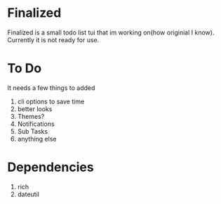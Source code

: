 # Finalized
  
Finalized is a small todo list tui that im working on(how originial I know).    
Currently it is not ready for use.   
   
# To Do   

It needs a few things to added  
  
1. cli options to save time  
2. better looks  
3. Themes?  
4. Notifications  
5. Sub Tasks  
6. anything else 
 # Dependencies
1. rich  
2. dateutil   

